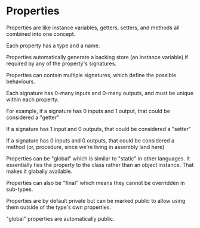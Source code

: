 # Properties
Properties are like instance variables, getters, setters, and methods all combined into one concept.

Each property has a type and a name.

Properties automatically generate a backing store (an instance variable) if required by any of the property's signatures.

Properties can contain multiple signatures, which define the possible behaviours.

Each signature has 0-many inputs and 0-many outputs, and must be unique within each property.

For example, if a signature has 0 inputs and 1 output, that could be considered a "getter"

If a signature has 1 input and 0 outputs, that could be considered a "setter"

If a signature has 0 inputs and 0 outputs, that could be considered a method (or, procedure, since we're living in assembly land here)

Properties can be "global" which is similar to "static" in other languages. It essentially ties the property to the class rather than an object instance. That makes it globally available.

Properties can also be "final" which means they cannot be overridden in sub-types.

Properties are by default private but can be marked public to allow using them outside of the type's own properties.

"global" properties are automatically public.